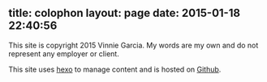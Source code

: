 title: colophon
layout: page
date: 2015-01-18 22:40:56
---
This site is copyright 2015 Vinnie Garcia. My words are my own and do not represent any employer or client.

This site uses [hexo](http://hexo.io/) to manage content and is hosted on [Github](https://github.com/).
